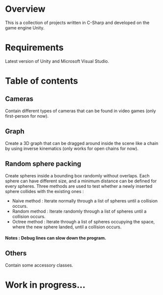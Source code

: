 # Overview
This is a collection of projects written in C-Sharp and developed on the game engine Unity.

# Requirements
Latest version of Unity and Microsoft Visual Studio.

# Table of contents

## Cameras
Contain different types of cameras that can be found in video games (only first-person for now).

## Graph
Create a 3D graph that can be dragged around inside the scene like a chain by using inverse kinematics (only works for open chains for now).

## Random sphere packing
Create spheres inside a bounding box randomly without overlaps. Each sphere can have different size, and a minimum distance can be defined for every spheres. Three methods are used to test whether a newly inserted sphere collides with the existing ones :
* Naive method : Iterate normally through a list of spheres until a collision occurs.
* Random method : Iterate randomly through a list of spheres until a collision occurs.
* Octree method : Iterate through a list of spheres occupying the space, where the new sphere landed, until a collision occurs.

#### Notes : Debug lines can slow down the program.

## Others
Contain some accessory classes.

# Work in progress...
